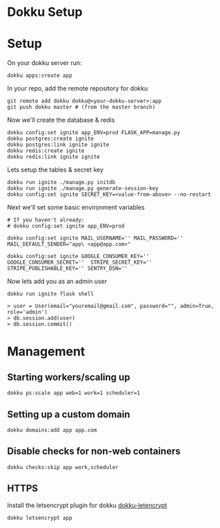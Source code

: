 # Dokku Setup

# Setup

On your dokku server run:

`dokku apps:create app`

In your repo, add the remote repository for dokku

```
git remote add dokku dokku@<your-dokku-server>:app
git push dokku master # (from the master branch)
```

Now we'll create the database & redis

```
dokku config:set ignite app_ENV=prod FLASK_APP=manage.py
dokku postgres:create ignite
dokku postgres:link ignite ignite
dokku redis:create ignite
dokku redis:link ignite ignite
```

Lets setup the tables & secret key
```
dokku run ignite ./manage.py initdb
dokku run ignite ./manage.py generate-session-key
dokku config:set ignite SECRET_KEY=<value-from-above> --no-restart
```

Next we'll set some basic environment variables

```
# If you haven't already:
# dokku config:set ignite app_ENV=prod

dokku config:set ignite MAIL_USERNAME='' MAIL_PASSWORD='' MAIL_DEFAULT_SENDER="app\ <app@app.com>"

dokku config:set ignite GOOGLE_CONSUMER_KEY='' GOOGLE_CONSUMER_SECRET=''  STRIPE_SECRET_KEY='' STRIPE_PUBLISHABLE_KEY='' SENTRY_DSN=''
```

Now lets add you as an admin user

```
dokku run ignite flask shell

> user = User(email="youremail@gmail.com", password="", admin=True, role='admin')
> db.session.add(user)
> db.session.commit()
```

# Management

## Starting workers/scaling up

`dokku ps:scale app web=1 work=1 scheduler=1`

## Setting up a custom domain

`dokku domains:add app app.com`

## Disable checks for non-web containers

`dokku checks:skip app work,scheduler`


## HTTPS

Install the letsencrypt plugin for dokku [dokku-letencrypt](https://github.com/dokku/dokku-letsencrypt)

`dokku letsencrypt app`
